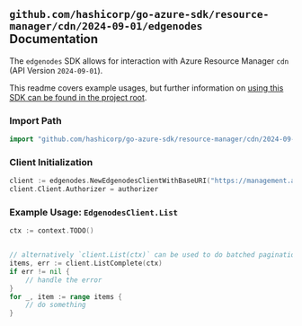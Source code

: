 
## `github.com/hashicorp/go-azure-sdk/resource-manager/cdn/2024-09-01/edgenodes` Documentation

The `edgenodes` SDK allows for interaction with Azure Resource Manager `cdn` (API Version `2024-09-01`).

This readme covers example usages, but further information on [using this SDK can be found in the project root](https://github.com/hashicorp/go-azure-sdk/tree/main/docs).

### Import Path

```go
import "github.com/hashicorp/go-azure-sdk/resource-manager/cdn/2024-09-01/edgenodes"
```


### Client Initialization

```go
client := edgenodes.NewEdgenodesClientWithBaseURI("https://management.azure.com")
client.Client.Authorizer = authorizer
```


### Example Usage: `EdgenodesClient.List`

```go
ctx := context.TODO()


// alternatively `client.List(ctx)` can be used to do batched pagination
items, err := client.ListComplete(ctx)
if err != nil {
	// handle the error
}
for _, item := range items {
	// do something
}
```
